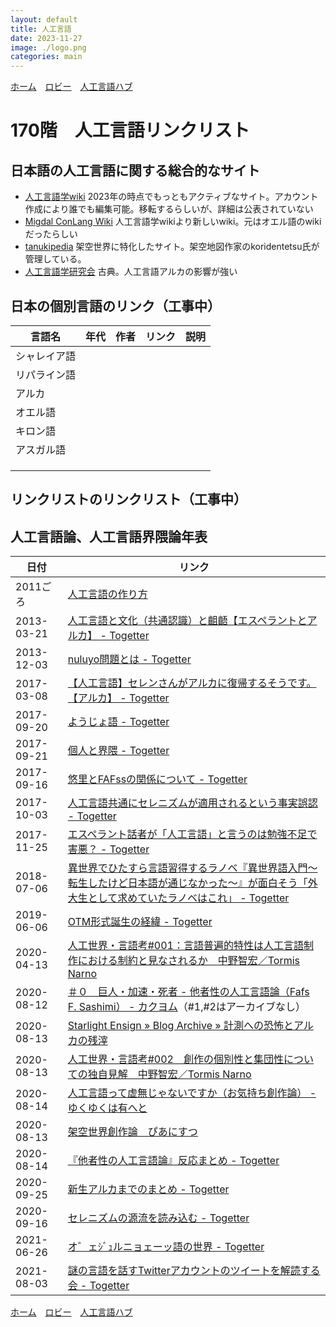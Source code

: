 ```yaml
---
layout: default
title: 人工言語
date: 2023-11-27
image: ./logo.png
categories: main
---
```

[ホーム](./index)　[ロビー](144)　[人工言語ハブ](128)
# 170階　人工言語リンクリスト

## 日本語の人工言語に関する総合的なサイト

- [人工言語学wiki](https://conlinguistics.fandom.com/ja/wiki/%E4%BA%BA%E5%B7%A5%E8%A8%80%E8%AA%9E%E5%AD%A6_Wiki)
2023年の時点でもっともアクティブなサイト。アカウント作成により誰でも編集可能。移転するらしいが、詳細は公表されていない
- [Migdal ConLang Wiki](https://migdal.miraheze.org/)
人工言語学wikiより新しいwiki。元はオエル語のwikiだったらしい
- [tanukipedia](https://tanukipedia.miraheze.org/)
架空世界に特化したサイト。架空地図作家のkoridentetsu氏が管理している。
- [人工言語学研究会](https://conlinguistics.org/)
古典。人工言語アルカの影響が強い

## 日本の個別言語のリンク（工事中）
|言語名|年代|作者|リンク|説明|
|---|---|---|---|---|
|シャレイア語|||||
|リパライン語|||||
|アルカ|||||
|オエル語|||||
|キロン語|||||
|アスガル語|||||
||||||
||||||
||||||

## リンクリストのリンクリスト（工事中）

[]()
[]()


## 人工言語論、人工言語界隈論年表

|日付|リンク|
|---|---|
|2011ごろ|[人工言語の作り方](https://conlinguistics.org/create/)|
|2013-03-21|[人工言語と文化（共通認識）と齟齬【エスペラントとアルカ】 - Togetter](https://togetter.com/li/475056 )|
|2013-12-03|[nuluyo問題とは - Togetter  ](https://togetter.com/li/598207)|
|2017-03-08|[【人工言語】セレンさんがアルカに復帰するそうです。【アルカ】 - Togetter](https://togetter.com/li/1088421 )|
|2017-09-20|[ようじょ語 - Togetter]( https://togetter.com/li/1152877)|
|2017-09-21|[個人と界隈 - Togetter]( https://togetter.com/li/1153103)|
|2017-09-16|[悠里とFAFssの関係について - Togetter ](https://togetter.com/li/1151293 )|
|2017-10-03|[人工言語共通にセレニズムが適用されるという事実誤認 - Togetter](https://togetter.com/li/1157118)|
|2017-11-25|[エスペラント話者が「人工言語」と言うのは勉強不足で害悪？ - Togetter ](https://togetter.com/li/1174983)|
|2018-07-06|[異世界でひたすら言語習得するラノベ『異世界語入門～転生したけど日本語が通じなかった～』が面白そう「外大生として求めていたラノベはこれ」 - Togetter]( https://togetter.com/li/1244080 )|
|2019-06-06|[OTM形式誕生の経緯 - Togetter ](https://togetter.com/li/1363644 )|
|2020-04-13|[人工世界・言語考#001：言語普遍的特性は人工言語制作における制約と見なされるか　中野智宏／Tormis Narno]( https://note.com/tormis_narno/n/n36dc29139b9d)|
|2020-08-12|[＃０　巨人・加速・死者 - 他者性の人工言語論（Fafs F. Sashimi） - カクヨム]( https://web.archive.org/web/20200919125424/https://kakuyomu.jp/works/1177354054918417198/episodes/1177354054918460885)（#1,#2はアーカイブなし）|
|2020-08-13|[Starlight Ensign » Blog Archive » 計測への恐怖とアルカの残滓]( https://zaslon.info/2719/)|
|2020-08-13|[人工世界・言語考#002　創作の個別性と集団性についての独自見解　中野智宏／Tormis Narno](https://note.com/tormis_narno/n/n4699d873e718 )|
|2020-08-14|[人工言語って虚無じゃないですか（お気持ち創作論） - ゆくゆくは有へと](https://iuk.hateblo.jp/entry/2020/08/14/000752)|
|2020-08-13|[架空世界創作論　ぴあにすつ]( https://note.com/pianists/n/n2f77259bdd36)|
|2020-08-14|[『他者性の人工言語論』反応まとめ - Togetter]( https://togetter.com/li/1575819)|
|2020-09-25|[新生アルカまでのまとめ - Togetter]( https://togetter.com/li/1597466)|
|2020-09-16|[セレニズムの源流を読み込む - Togetter]( https://togetter.com/li/1593111)|
|2021-06-26|[オ゛ェｼﾞｭルニョェーッ語の世界 - Togetter]( https://togetter.com/li/1736467)|
|2021-08-03|[謎の言語を話すTwitterアカウントのツイートを解読する会 - Togetter]( https://togetter.com/li/1754196)|


[ホーム](./index)　[ロビー](144)　[人工言語ハブ](128)

